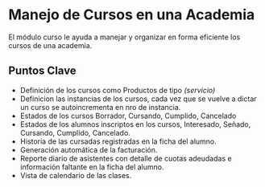 Manejo de Cursos en una Academia
================================
El módulo curso le ayuda a manejar y organizar en forma eficiente los cursos de 
una academia.

Puntos Clave
------------
- Definición de los cursos como Productos de tipo _(servicio)_
- Definicion las instancias de los cursos, cada vez que se vuelve a 
dictar un curso se autoincrementa en nro de instancia.
- Estados de los cursos Borrador, Cursando, Cumplido, Cancelado
- Estados de los alumnos inscriptos en los cursos, Interesado, Señado, 
Cursando, Cumplido, Cancelado.
- Historia de las cursadas registradas en la ficha del alumno.
- Generación automática de la facturación.
- Reporte diario de asistentes con detalle de cuotas adeudadas e información 
faltante en la ficha del alumno.
- Vista de calendario de las clases.
